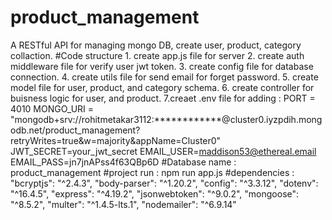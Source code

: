 # product_management
A RESTful API for managing mongo DB, create user, product, category collaction.
#Code structure
    1. create app.js file for server
    2. create auth middleware file for verify user jwt token.
    3. create config file for database connection.
    4. create utils file for send email for forget password.
    5. create model file for user, product, and category schema.
    6. create controller for buisness logic for user, and product.
    7.creaet .env file for adding :
                PORT = 4010
                MONGO_URI = "mongodb+srv://rohitmetakar3112:************@cluster0.iyzpdih.mongodb.net/product_management?retryWrites=true&w=majority&appName=Cluster0"
                JWT_SECRET=your_jwt_secret
                EMAIL_USER=maddison53@ethereal.email
                EMAIL_PASS=jn7jnAPss4f63QBp6D
#Database name : 
    product_management
#project run :
    npm run app.js
#dependencies : 
    "bcryptjs": "^2.4.3",
    "body-parser": "^1.20.2",
    "config": "^3.3.12",
    "dotenv": "^16.4.5",
    "express": "^4.19.2",
    "jsonwebtoken": "^9.0.2",
    "mongoose": "^8.5.2",
    "multer": "^1.4.5-lts.1",
    "nodemailer": "^6.9.14"
